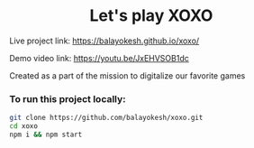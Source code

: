 <h1 align='center'>Let's play XOXO</h1>

Live project link: https://balayokesh.github.io/xoxo/

Demo video link: https://youtu.be/JxEHVSOB1dc

Created as a part of the mission to digitalize our favorite games

### To run this project locally:
```bash
git clone https://github.com/balayokesh/xoxo.git
cd xoxo
npm i && npm start
```
